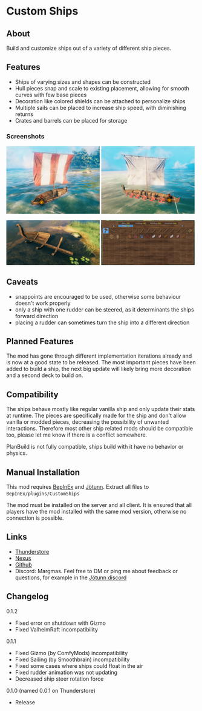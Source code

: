 # Custom Ships

## About

Build and customize ships out of a variety of different ship pieces.


## Features

- Ships of varying sizes and shapes can be constructed
- Hull pieces snap and scale to existing placement, allowing for smooth curves with few base pieces
- Decoration like colored shields can be attached to personalize ships
- Multiple sails can be placed to increase ship speed, with diminishing returns
- Crates and barrels can be placed for storage


### Screenshots

<img src="https://raw.githubusercontent.com/MSchmoecker/CustomShips/master/Docs/small_ship.png" width="49%" alt="Small  Ship"/> <img src="https://raw.githubusercontent.com/MSchmoecker/CustomShips/master/Docs/medium_ship.png" width="49%" alt="Medium Ship"/>

<img src="https://raw.githubusercontent.com/MSchmoecker/CustomShips/master/Docs/ship_construction.png" width="49%" alt="Ship Construction"/> <img src="https://raw.githubusercontent.com/MSchmoecker/CustomShips/master/Docs/ship_pieces.png" width="49%" alt="Ship Pieces"/>


## Caveats

- snappoints are encouraged to be used, otherwise some behaviour doesn't work properly
- only a ship with one rudder can be steered, as it determinants the ships forward direction
- placing a rudder can sometimes turn the ship into a different direction


## Planned Features

The mod has gone through different implementation iterations already and is now at a good state to be released.
The most important pieces have been added to build a ship, the next big update will likely bring more decoration and a second deck to build on.


## Compatibility

The ships behave mostly like regular vanilla ship and only update their stats at runtime.
The pieces are specifically made for the ship and don't allow vanilla or modded pieces, decreasing the possibility of unwanted interactions.
Therefore most other ship related mods should be compatible too, please let me know if there is a conflict somewhere.

PlanBuild is not fully compatible, ships build with it have no behavior or physics.


## Manual Installation

This mod requires [BepInEx](https://valheim.thunderstore.io/package/denikson/BepInExPack_Valheim/) and [Jötunn](https://valheim.thunderstore.io/package/ValheimModding/Jotunn/).
Extract all files to `BepInEx/plugins/CustomShips`

The mod must be installed on the server and all client.
It is ensured that all players have the mod installed with the same mod version, otherwise no connection is possible.


## Links

- [Thunderstore](https://valheim.thunderstore.io/package/MSchmoecker/CustomShips/)
- [Nexus](https://www.nexusmods.com/valheim/mods/2653)
- [Github](https://github.com/MSchmoecker/CustomShips)
- Discord: Margmas. Feel free to DM or ping me about feedback or questions, for example in the [Jötunn discord](https://discord.gg/DdUt6g7gyA)


## Changelog

0.1.2
- Fixed error on shutdown with Gizmo
- Fixed ValheimRaft incompatibility

0.1.1
- Fixed Gizmo (by ComfyMods) incompatibility
- Fixed Sailing (by Smoothbrain) incompatibility
- Fixed some cases where ships could float in the air
- Fixed rudder animation was not updating
- Decreased ship steer rotation force

0.1.0 (named 0.0.1 on Thunderstore)
- Release
